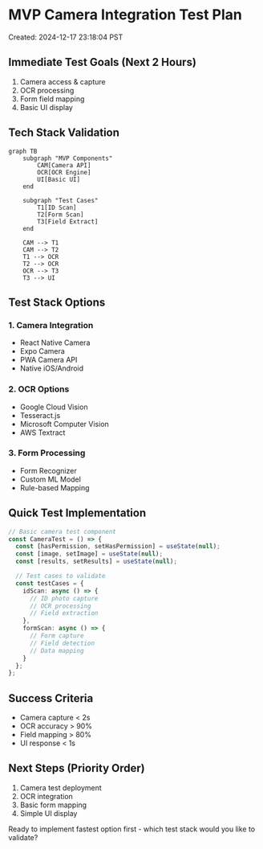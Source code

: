 # MVP Camera Integration Test Plan
Created: 2024-12-17 23:18:04 PST

## Immediate Test Goals (Next 2 Hours)
1. Camera access & capture
2. OCR processing
3. Form field mapping
4. Basic UI display

## Tech Stack Validation
```mermaid
graph TB
    subgraph "MVP Components"
        CAM[Camera API]
        OCR[OCR Engine]
        UI[Basic UI]
    end
    
    subgraph "Test Cases"
        T1[ID Scan]
        T2[Form Scan]
        T3[Field Extract]
    end
    
    CAM --> T1
    CAM --> T2
    T1 --> OCR
    T2 --> OCR
    OCR --> T3
    T3 --> UI
```

## Test Stack Options

### 1. Camera Integration
- React Native Camera
- Expo Camera
- PWA Camera API
- Native iOS/Android

### 2. OCR Options
- Google Cloud Vision
- Tesseract.js
- Microsoft Computer Vision
- AWS Textract

### 3. Form Processing
- Form Recognizer
- Custom ML Model
- Rule-based Mapping

## Quick Test Implementation
```typescript
// Basic camera test component
const CameraTest = () => {
  const [hasPermission, setHasPermission] = useState(null);
  const [image, setImage] = useState(null);
  const [results, setResults] = useState(null);

  // Test cases to validate
  const testCases = {
    idScan: async () => {
      // ID photo capture
      // OCR processing
      // Field extraction
    },
    formScan: async () => {
      // Form capture
      // Field detection
      // Data mapping
    }
  };
};
```

## Success Criteria
- Camera capture < 2s
- OCR accuracy > 90%
- Field mapping > 80%
- UI response < 1s

## Next Steps (Priority Order)
1. Camera test deployment
2. OCR integration
3. Basic form mapping
4. Simple UI display

Ready to implement fastest option first - which test stack would you like to validate?
